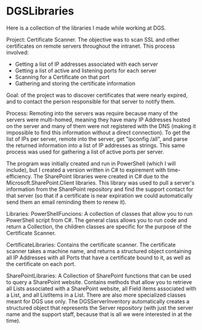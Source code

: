 # DGSLibraries
Here is a collection of the libraries I made while working at DGS.

Project:
 Certificate Scanner. The objective was to scan SSL and other certificates
 on remote servers throughout the intranet. This process involved:
  - Getting a list of IP addresses associated with each server
  - Getting a list of active and listening ports for each server
  - Scanning for a Certificate on that port
  - Gathering and storing the certificate information
  
Goal: of the project was to discover certificates that were nearly
 expired, and to contact the person responsible for that server to notify
 them.
 
Process:
 Remoting into the servers was require because many of the servers were 
 multi-homed, meaning they have many IP Addresses hosted on the server and
 many of them were not registered with the DNS (making it impossible to find
 this information without a direct connection). To get the list of IPs per
 server, remote into the server, get "ipconfig /all", and parse the returned
 information into a list of IP addresses as strings. This same process was
 used for gathering a list of active ports per server. 
 
 The program was initially created and run in PowerShell (which I will include), 
 but I created a version written in C# to expirement with time-efficiency. 
 The SharePoint libraries were created in C# due to the 
 Microsoft.SharePoint.Client libraries. This library was used to pull a server's
 information from the SharePoint repository and find the support contact for
 that server (so that if a certificate is near expiration we could 
 automatically send them an email reminding them to renew it).
 
Libraries:
  PowerShellFuncions:
   A collection of classes that allow you to run PowerShell script from C#. The
   general class allows you to run code and return a Collection<PSObject>, the
   children classes are specific for the purpose of the Certificate Scanner.

  CertificateLibraries:
   Contains the certificate scanner. The certificate scanner takes a machine
   name, and returns a structured object containing all IP Addresses with all
   Ports that have a certificate bound to it, as well as the certificate on each 
   port.

  SharePointLibraries:
   A Collection of SharePoint functions that can be used to query a SharePoint
   website. Contains methods that allow you to retrieve all Lists associated
   with a SharePoint website, all Field items associated with a List, and all
   ListItems in a List.
   There are also more specialized classes meant for DGS use only. The 
   DGSServerInventory automatically creates a structured object that represents
   the Server repository (with just the server name and the support staff, because
   that is all we were interested in at the time).
 
